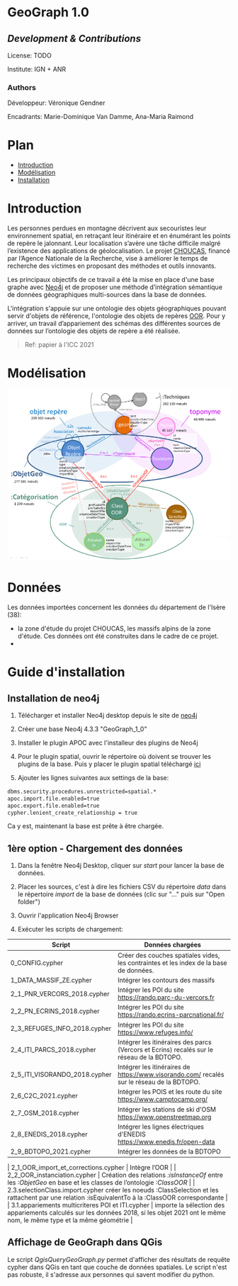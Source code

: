 # GeoGraph 1.0

## _Development & Contributions_

License:  TODO

Institute: IGN + ANR

### Authors

Développeur: Véronique Gendner

Encadrants: Marie-Dominique Van Damme, Ana-Maria Raimond


# Plan
- [Introduction](#Introduction)
- [Modélisation](#Modélisation)
- [Installation](#Installation)


# Introduction
Les personnes perdues en montagne décrivent aux secouristes leur environnement spatial, en retraçant leur itinéraire 
et en énumérant les points de repère le jalonnant. Leur localisation s’avère une tâche difficile malgré 
l’existence des applications de géolocalisation. Le projet [CHOUCAS](http://choucas.ign.fr/), 
financé par l’Agence Nationale de la Recherche, vise à améliorer le temps de recherche des victimes 
en proposant des méthodes et outils innovants. 

Les principaux objectifs de ce travail a été la mise en place d'une base graphe avec [Neo4j](https://neo4j.com/) 
et de proposer une méthode d’intégration sémantique de données géographiques multi-sources dans la base de données.

L'intégration s'appuie sur une ontologie des objets géographiques pouvant servir d'objets de référence, 
l'ontologie des objets de repères [OOR](http://choucas.ign.fr/doc/ontologies/index-fr.html). 
Pour y arriver, un travail d’appariement des schémas des différentes sources de données sur l’ontologie des objets 
de repère a été réalisée.

> Ref: papier à l'ICC 2021


# Modélisation

![png](https://github.com/ANRChoucas/GeoGraph_1.0/blob/main/img/modele_geograph_2_0.png)


# Données 

Les données importées concernent les données du département de l'Isère (38):
* la zone d'étude du projet CHOUCAS, les massifs alpins de la zone d'étude. 
Ces données ont été construites dans le cadre de ce projet.
* 




# Guide d'installation

## Installation de neo4j

1. Télécharger et installer Neo4j desktop depuis le site de [neo4j](https://neo4j.com/download)

2. Créer une base Neo4j 4.3.3 "GeoGraph_1_0"

3. Installer le plugin APOC avec l'installeur des plugins de Neo4j

4. Pour le plugin spatial, ouvrir le répertoire où doivent se trouver les plugins de la base.
Puis y placer le plugin spatial téléchargé [ici](https://github.com/neo4j-contrib/spatial/releases)

5. Ajouter les lignes suivantes aux settings de la base:
```cypher
dbms.security.procedures.unrestricted=spatial.*
apoc.import.file.enabled=true
apoc.export.file.enabled=true
cypher.lenient_create_relationship = true
```

Ca y est, maintenant la base est prête à être chargée.

## 1ère option - Chargement des données

1. Dans la fenêtre Neo4j Desktop, cliquer sur _start_ pour lancer la base de données.

2. Placer les sources, c'est à dire les fichiers CSV du répertoire _data_ dans le répertoire _import_ de la base de données 
(clic sur "..." puis sur "Open folder")

3. Ouvrir l'application Neo4j Browser

4. Exécuter les scripts de chargement:

| Script                         | Données chargées                                                                       |
| -------------------------------| -------------------------------------------------------------------------------------- |
| 0_CONFIG.cypher                | Créer des couches spatiales vides, les contraintes et les index de la base de données. |
| 1_DATA_MASSIF_ZE.cypher        | Intégrer les contours des massifs  |
| 2_1_PNR_VERCORS_2018.cypher    | Intégrer les POI du site https://rando.parc-du-vercors.fr |
| 2_2_PN_ECRINS_2018.cypher      | Intégrer les POI du site https://rando.ecrins-parcnational.fr/ |
| 2_3_REFUGES_INFO_2018.cypher   | Intégrer les POI du site https://www.refuges.info/ |
| 2_4_ITI_PARCS_2018.cypher      | Intégrer les itinéraires des parcs (Vercors et Ecrins) recalés sur le réseau de la BDTOPO.  |
| 2_5_ITI_VISORANDO_2018.cypher  | Intégrer les itinéraires de https://www.visorando.com/ recalés sur le réseau de la BDTOPO.  |
| 2_6_C2C_2021.cypher            | Intégrer les POIS et les route du site https://www.camptocamp.org/ |
| 2_7_OSM_2018.cypher            | Intégrer les stations de ski d'OSM https://www.openstreetmap.org |
| 2_8_ENEDIS_2018.cypher         | Intégrer les lignes électriques d'ENEDIS https://www.enedis.fr/open-data |
| 2_9_BDTOPO_2021.cypher         | Intégrer les données de la BDTOPO |


| 2_1_OOR_import_et_corrections.cypher | Intègre l’OOR |
| 2_2_OOR_instanciation.cypher | Création des relations _:isInstanceOf_ entre les _:ObjetGeo_ en base et les classes de l’ontologie _:ClassOOR_ |
| 2.3.selectionClass.import.cypher créer les noeuds :ClassSelection et les rattachent par une relation :isEquivalentTo à la :ClassOOR correspondante |
| 3.1.appariements multicriteres POI et ITI.cypher | importe la sélection des appariements calculés sur les données 2018, si les objet 2021 ont le même nom, le même type et la même géométrie |




## Affichage de GeoGraph dans QGis

Le script _QgisQueryGeoGraph.py_ permet d'afficher des résultats de requête cypher dans QGis 
en tant que couche de données spatiales. Le script n'est pas robuste, il s'adresse aux personnes 
qui savent modifier du python.






